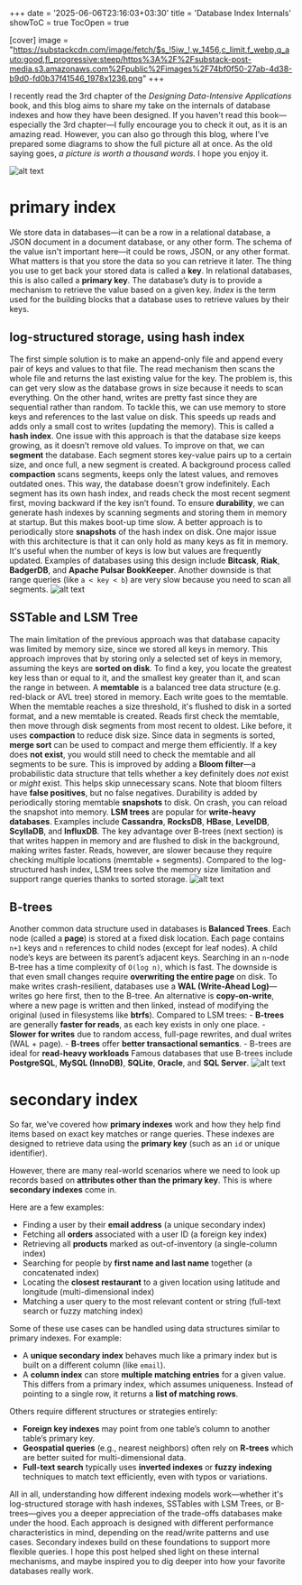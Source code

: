 +++
date = '2025-06-06T23:16:03+03:30'
title = 'Database Index Internals'
showToC = true
TocOpen = true

[cover]
image = "https://substackcdn.com/image/fetch/$s_!5iw_!,w_1456,c_limit,f_webp,q_auto:good,fl_progressive:steep/https%3A%2F%2Fsubstack-post-media.s3.amazonaws.com%2Fpublic%2Fimages%2F74bf0f50-27ab-4d38-b9d0-fd0b37f41546_1978x1236.png"
+++

I recently read the 3rd chapter of the _Designing Data-Intensive Applications_ book, and this blog aims to share my take on the internals of database indexes and how they have been designed. If you haven't read this book—especially the 3rd chapter—I fully encourage you to check it out, as it is an amazing read. However, you can also go through this blog, where I’ve prepared some diagrams to show the full picture all at once. As the old saying goes, _a picture is worth a thousand words._ I hope you enjoy it.

![alt text](https://substackcdn.com/image/fetch/w_1456,c_limit,f_webp,q_auto:good,fl_progressive:steep/https%3A%2F%2Fsubstack-post-media.s3.amazonaws.com%2Fpublic%2Fimages%2F3ed43dea-8115-4260-92ef-372dce365538_748x982.png)

# primary index

We store data in databases—it can be a row in a relational database, a JSON document in a document database, or any other form. The schema of the value isn't important here—it could be rows, JSON, or any other format. What matters is that you store the data so you can retrieve it later. The thing you use to get back your stored data is called a **key**. In relational databases, this is also called a **primary key**. The database’s duty is to provide a mechanism to retrieve the value based on a given key. _Index_ is the term used for the building blocks that a database uses to retrieve values by their keys.

## log-structured storage, using hash index

The first simple solution is to make an append-only file and append every pair of keys and values to that file. The read mechanism then scans the whole file and returns the last existing value for the key. The problem is, this can get very slow as the database grows in size because it needs to scan everything. On the other hand, writes are pretty fast since they are sequential rather than random.
To tackle this, we can use memory to store keys and references to the last value on disk. This speeds up reads and adds only a small cost to writes (updating the memory). This is called a **hash index**. One issue with this approach is that the database size keeps growing, as it doesn’t remove old values.
To improve on that, we can **segment** the database. Each segment stores key-value pairs up to a certain size, and once full, a new segment is created. A background process called **compaction** scans segments, keeps only the latest values, and removes outdated ones. This way, the database doesn't grow indefinitely. Each segment has its own hash index, and reads check the most recent segment first, moving backward if the key isn’t found.
To ensure **durability**, we can generate hash indexes by scanning segments and storing them in memory at startup. But this makes boot-up time slow. A better approach is to periodically store **snapshots** of the hash index on disk.
One major issue with this architecture is that it can only hold as many keys as fit in memory. It's useful when the number of keys is low but values are frequently updated. Examples of databases using this design include **Bitcask**, **Riak**, **BadgerDB**, and **Apache Pulsar BookKeeper**. Another downside is that range queries (like `a < key < b`) are very slow because you need to scan all segments.
![alt text](https://substackcdn.com/image/fetch/w_1456,c_limit,f_webp,q_auto:good,fl_progressive:steep/https%3A%2F%2Fsubstack-post-media.s3.amazonaws.com%2Fpublic%2Fimages%2F09170c77-f26e-4f06-821f-6934d5b2fbf5_2144x1004.png)

## SSTable and LSM Tree

The main limitation of the previous approach was that database capacity was limited by memory size, since we stored all keys in memory. This approach improves that by storing only a selected set of keys in memory, assuming the keys are **sorted on disk**. To find a key, you locate the greatest key less than or equal to it, and the smallest key greater than it, and scan the range in between.
A **memtable** is a balanced tree data structure (e.g. red-black or AVL tree) stored in memory. Each write goes to the memtable. When the memtable reaches a size threshold, it's flushed to disk in a sorted format, and a new memtable is created. Reads first check the memtable, then move through disk segments from most recent to oldest.
Like before, it uses **compaction** to reduce disk size. Since data in segments is sorted, **merge sort** can be used to compact and merge them efficiently.
If a key does **not exist**, you would still need to check the memtable and all segments to be sure. This is improved by adding a **Bloom filter**—a probabilistic data structure that tells whether a key definitely does _not_ exist or _might_ exist. This helps skip unnecessary scans. Note that bloom filters have **false positives**, but no false negatives.
Durability is added by periodically storing memtable **snapshots** to disk. On crash, you can reload the snapshot into memory.
**LSM trees** are popular for **write-heavy databases**. Examples include **Cassandra**, **RocksDB**, **HBase**, **LevelDB**, **ScyllaDB**, and **InfluxDB**. The key advantage over B-trees (next section) is that writes happen in memory and are flushed to disk in the background, making writes faster. Reads, however, are slower because they require checking multiple locations (memtable + segments). Compared to the log-structured hash index, LSM trees solve the memory size limitation and support range queries thanks to sorted storage.
![alt text](https://substackcdn.com/image/fetch/w_1456,c_limit,f_webp,q_auto:good,fl_progressive:steep/https%3A%2F%2Fsubstack-post-media.s3.amazonaws.com%2Fpublic%2Fimages%2F74bf0f50-27ab-4d38-b9d0-fd0b37f41546_1978x1236.png)

## B-trees

Another common data structure used in databases is **Balanced Trees**. Each node (called a **page**) is stored at a fixed disk location. Each page contains `n+1` keys and `n` references to child nodes (except for leaf nodes). A child node’s keys are between its parent’s adjacent keys. Searching in an `n`-node B-tree has a time complexity of `O(log n)`, which is fast.
The downside is that even small changes require **overwriting the entire page** on disk. To make writes crash-resilient, databases use a **WAL (Write-Ahead Log)**—writes go here first, then to the B-tree. An alternative is **copy-on-write**, where a new page is written and then linked, instead of modifying the original (used in filesystems like **btrfs**).
Compared to LSM trees: - **B-trees** are generally **faster for reads**, as each key exists in only one place. - **Slower for writes** due to random access, full-page rewrites, and dual writes (WAL + page). - **B-trees** offer **better transactional semantics**. - B-trees are ideal for **read-heavy workloads**
Famous databases that use B-trees include **PostgreSQL**, **MySQL (InnoDB)**, **SQLite**, **Oracle**, and **SQL Server**.
![alt text](https://substackcdn.com/image/fetch/w_1456,c_limit,f_webp,q_auto:good,fl_progressive:steep/https%3A%2F%2Fsubstack-post-media.s3.amazonaws.com%2Fpublic%2Fimages%2F38617e95-c2bc-449d-9df1-b220220514e8_2136x1116.png)

# secondary index

So far, we've covered how **primary indexes** work and how they help find items based on exact key matches or range queries. These indexes are designed to retrieve data using the **primary key** (such as an `id` or unique identifier).

However, there are many real-world scenarios where we need to look up records based on **attributes other than the primary key**. This is where **secondary indexes** come in.

Here are a few examples:

- Finding a user by their **email address** (a unique secondary index)
- Fetching all **orders** associated with a user ID (a foreign key index)
- Retrieving all **products** marked as out-of-inventory (a single-column index)
- Searching for people by **first name and last name** together (a concatenated index)
- Locating the **closest restaurant** to a given location using latitude and longitude (multi-dimensional index)
- Matching a user query to the most relevant content or string (full-text search or fuzzy matching index)

Some of these use cases can be handled using data structures similar to primary indexes. For example:

- A **unique secondary index** behaves much like a primary index but is built on a different column (like `email`).
- A **column index** can store **multiple matching entries** for a given value. This differs from a primary index, which assumes uniqueness. Instead of pointing to a single row, it returns a **list of matching rows**.

Others require different structures or strategies entirely:

- **Foreign key indexes** may point from one table’s column to another table’s primary key.
- **Geospatial queries** (e.g., nearest neighbors) often rely on **R-trees** which are better suited for multi-dimensional data.
- **Full-text search** typically uses **inverted indexes** or **fuzzy indexing** techniques to match text efficiently, even with typos or variations.

All in all, understanding how different indexing models work—whether it's log-structured storage with hash indexes, SSTables with LSM Trees, or B-trees—gives you a deeper appreciation of the trade-offs databases make under the hood. Each approach is designed with different performance characteristics in mind, depending on the read/write patterns and use cases. Secondary indexes build on these foundations to support more flexible queries. I hope this post helped shed light on these internal mechanisms, and maybe inspired you to dig deeper into how your favorite databases really work.
